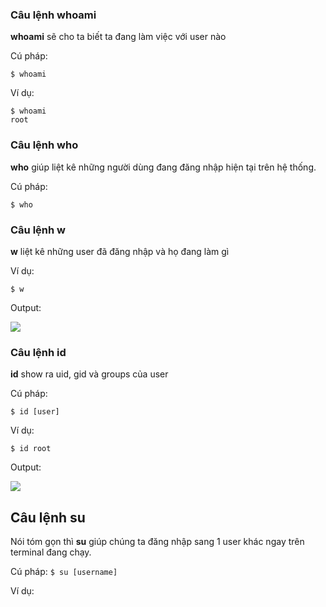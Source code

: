 ### Câu lệnh whoami

**whoami** sẽ cho ta biết ta đang làm việc với user nào

Cú pháp:

``$ whoami``

Ví dụ:

```
$ whoami
root
```

### Câu lệnh who

**who** giúp liệt kê những người dùng đang đăng nhập hiện tại trên hệ thống.

Cú pháp:

``$ who``

### Câu lệnh w

**w** liệt kê những user đã đăng nhập và họ đang làm gì

Ví dụ:

``$ w``

Output:

<img src="https://github.com/vinhvt2704/Images/blob/master/w.PNG">

### Câu lệnh id 

**id** show ra uid, gid và groups của user

Cú pháp:

``$ id [user]``

Ví dụ:

``$ id root``

Output:

<img src="https://github.com/vinhvt2704/Images/blob/master/id.PNG">

## Câu lệnh su

Nói tóm gọn thì **su** giúp chúng ta đăng nhập sang 1 user khác ngay trên terminal đang chạy.

Cú pháp:
``$ su [username]``

Ví dụ:

<img src="">

